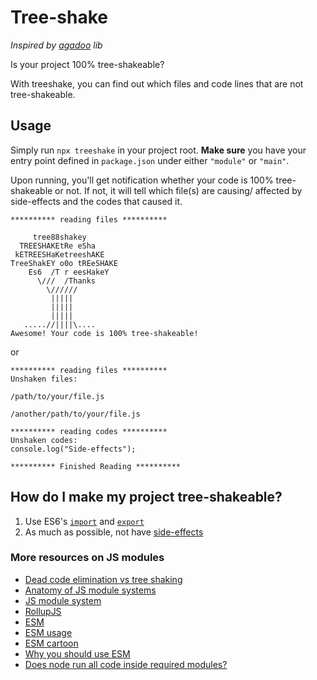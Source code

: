 # Tree-shake

_Inspired by [agadoo](https://github.com/Rich-Harris/agadoo) lib_

Is your project 100% tree-shakeable?

With treeshake, you can find out which files and code lines that are not tree-shakeable.

## Usage

Simply run `npx treeshake` in your project root. **Make sure** you have your entry point defined in `package.json` under either `"module"` or `"main"`.

Upon running, you'll get notification whether your code is 100% tree-shakeable or not. If not, it will tell which file(s) are causing/ affected by side-effects and the codes that caused it.

```
********** reading files **********

     tree88shakey
  TREESHAKEtRe eSha
 kETREESHaKetreeshAKE
TreeShakEY o0o tREeSHAKE
    Es6  /T r eesHakeY
      \///  /Thanks
        \//////
         |||||
         |||||
         |||||
   .....//||||\....
Awesome! Your code is 100% tree-shakeable!
```

or
```
********** reading files **********
Unshaken files:

/path/to/your/file.js

/another/path/to/your/file.js

********** reading codes **********
Unshaken codes:
console.log("Side-effects");

********** Finished Reading **********
```

## How do I make my project tree-shakeable?

1. Use ES6's [`import`](https://developer.mozilla.org/en-US/docs/Web/JavaScript/Reference/Statements/import) and [`export`](https://developer.mozilla.org/en-US/docs/Web/JavaScript/Reference/Statements/export)
2. As much as possible, not have [side-effects](https://stackoverflow.com/questions/8129105/javascript-closures-and-side-effects-in-plain-english-separately)


### More resources on JS modules
- [Dead code elimination vs tree shaking](https://medium.com/@Rich_Harris/tree-shaking-versus-dead-code-elimination-d3765df85c80#.jnypozs9n) 
- [Anatomy of JS module systems](https://www.freecodecamp.org/news/anatomy-of-js-module-systems-and-building-libraries-fadcd8dbd0e/)
- [JS module system](https://github.com/kamleshchandnani/js-module-system)
- [RollupJS](https://rollupjs.org/guide/en/)
- [ESM](https://github.com/standard-things/esm)
- [ESM usage](https://hackernoon.com/7-different-ways-to-use-es-modules-today-fc552254ebf4)
- [ESM cartoon](https://hacks.mozilla.org/2018/03/es-modules-a-cartoon-deep-dive/)
- [Why you should use ESM](https://dev.to/bennypowers/you-should-be-using-esm-kn3)
- [Does node run all code inside required modules?](https://stackoverflow.com/questions/40464552/does-node-run-all-the-code-inside-required-modules)


